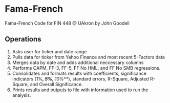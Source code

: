 # Fama-French
Fama-French Code for FIN 448 @ UAkron by John Goodell

## Operations
1. Asks user for ticker and date range
2. Pulls data for ticker from Yahoo Finance and most recent 5-Factors data
3. Merges data by date and adds additional neccessary columns
4. Performs CAPM, FF-3, FF-5, FF No HML, and FF No SMB regressions.
5. Consolidates and formats results with coefficients, significance indicators (1%***, 5%**, 10%***), standard errors, R-Square, Adjusted R-Square, and Overall Significance.
6. Prints results and outputs to file with information used to run the analysis.
